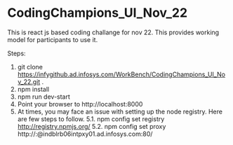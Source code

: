 # CodingChampions_UI_Nov_22
This is react js based coding challange for nov 22. This provides working model for participants to use it.

Steps:
1. git clone https://infygithub.ad.infosys.com/WorkBench/CodingChampions_UI_Nov_22.git .
2. npm install
3. npm run dev-start
4. Point your browser to http://localhost:8000
5. At times, you may face an issue with setting up the node registry. Here are few steps to follow.
  5.1. npm config set registry http://registry.npmjs.org/
  5.2. npm config set proxy http://<domainUsername>:<domainPassword>@indblrb06intpxy01.ad.infosys.com:80/
